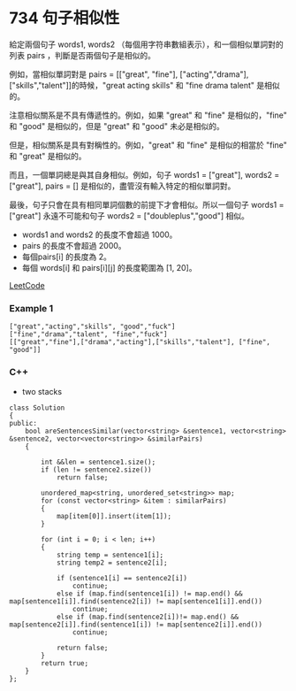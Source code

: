 # 734 句子相似性

給定兩個句子 words1, words2 （每個用字符串數組表示），和一個相似單詞對的列表 pairs ，判斷是否兩個句子是相似的。

例如，當相似單詞對是 pairs = [["great", "fine"], ["acting","drama"], ["skills","talent"]]的時候，"great acting skills" 和 "fine drama talent" 是相似的。

注意相似關系是不具有傳遞性的。例如，如果 "great" 和 "fine" 是相似的，"fine" 和 "good" 是相似的，但是 "great" 和 "good" 未必是相似的。

但是，相似關系是具有對稱性的。例如，"great" 和 "fine" 是相似的相當於 "fine" 和 "great" 是相似的。

而且，一個單詞總是與其自身相似。例如，句子 words1 = ["great"], words2 = ["great"], pairs = [] 是相似的，盡管沒有輸入特定的相似單詞對。

最後，句子只會在具有相同單詞個數的前提下才會相似。所以一個句子 words1 = ["great"] 永遠不可能和句子 words2 = ["doubleplus","good"] 相似。

* words1 and words2 的長度不會超過 1000。
* pairs 的長度不會超過 2000。
* 每個pairs[i] 的長度為 2。
* 每個 words[i] 和 pairs[i][j] 的長度範圍為 [1, 20]。


[LeetCode](https://leetcode-cn.com/problems/max-stack/)

### Example 1

```
["great","acting","skills", "good","fuck"]
["fine","drama","talent", "fine","fuck"]
[["great","fine"],["drama","acting"],["skills","talent"], ["fine", "good"]]

```

### C++ 

* two stacks

```
class Solution
{
public:
    bool areSentencesSimilar(vector<string> &sentence1, vector<string> &sentence2, vector<vector<string>> &similarPairs)
    {

        int &&len = sentence1.size();
        if (len != sentence2.size())
            return false;

        unordered_map<string, unordered_set<string>> map;
        for (const vector<string> &item : similarPairs)
        {
            map[item[0]].insert(item[1]);
        }

        for (int i = 0; i < len; i++)
        {
            string temp = sentence1[i];
            string temp2 = sentence2[i];

            if (sentence1[i] == sentence2[i])
                continue;
            else if (map.find(sentence1[i]) != map.end() && map[sentence1[i]].find(sentence2[i]) != map[sentence1[i]].end())
                continue;
            else if (map.find(sentence2[i])!= map.end() && map[sentence2[i]].find(sentence1[i]) != map[sentence2[i]].end())
                continue;

            return false;
        }
        return true;
    }
};
```
